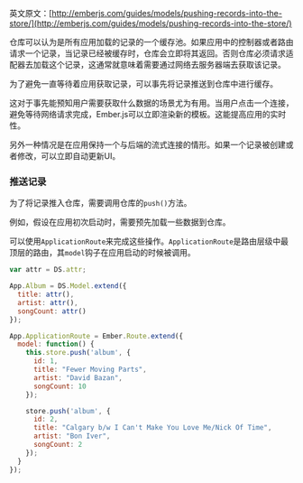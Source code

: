 英文原文：[http://emberjs.com/guides/models/pushing-records-into-the-store/](http://emberjs.com/guides/models/pushing-records-into-the-store/)

仓库可以认为是所有应用加载的记录的一个缓存池。如果应用中的控制器或者路由请求一个记录，当记录已经被缓存时，仓库会立即将其返回。否则仓库必须请求适配器去加载这个记录，这通常就意味着需要通过网络去服务器端去获取该记录。

为了避免一直等待着应用获取记录，可以事先将记录推送到仓库中进行缓存。

这对于事先能预知用户需要获取什么数据的场景尤为有用。当用户点击一个连接，避免等待网络请求完成，Ember.js可以立即渲染新的模板。这能提高应用的实时性。

另外一种情况是在应用保持一个与后端的流式连接的情形。如果一个记录被创建或者修改，可以立即自动更新UI。

### 推送记录

为了将记录推入仓库，需要调用仓库的`push()`方法。

例如，假设在应用初次启动时，需要预先加载一些数据到仓库。

可以使用`ApplicationRoute`来完成这些操作。`ApplicationRoute`是路由层级中最顶层的路由，其`model`钩子在应用启动的时候被调用。

```js
var attr = DS.attr;

App.Album = DS.Model.extend({
  title: attr(),
  artist: attr(),
  songCount: attr()
});

App.ApplicationRoute = Ember.Route.extend({
  model: function() {
    this.store.push('album', {
      id: 1,
      title: "Fewer Moving Parts",
      artist: "David Bazan",
      songCount: 10
    });

    store.push('album', {
      id: 2,
      title: "Calgary b/w I Can't Make You Love Me/Nick Of Time",
      artist: "Bon Iver",
      songCount: 2
    });
  }
});
```
